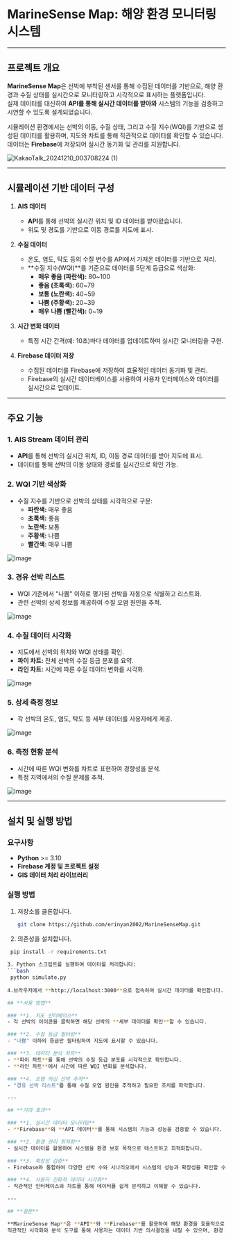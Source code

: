 # **MarineSense Map: 해양 환경 모니터링 시스템**

---

## **프로젝트 개요**

**MarineSense Map**은 선박에 부착된 센서를 통해 수집된 데이터를 기반으로, 해양 환경과 수질 상태를 실시간으로 모니터링하고 시각적으로 표시하는 플랫폼입니다.  
실제 데이터를 대신하여 **API를 통해 실시간 데이터를 받아와** 시스템의 기능을 검증하고 시연할 수 있도록 설계되었습니다.  

시뮬레이션 환경에서는 선박의 이동, 수질 상태, 그리고 수질 지수(WQI)를 기반으로 생성된 데이터를 활용하며, 지도와 차트를 통해 직관적으로 데이터를 확인할 수 있습니다.  
데이터는 **Firebase**에 저장되어 실시간 동기화 및 관리를 지원합니다.

![KakaoTalk_20241210_003708224 (1)](https://github.com/user-attachments/assets/a6f3913f-d69d-49b3-99cb-2717478126fa)


---

## **시뮬레이션 기반 데이터 구성**

1. **AIS 데이터**
   - **API**를 통해 선박의 실시간 위치 및 ID 데이터를 받아왔습니다.
   - 위도 및 경도를 기반으로 이동 경로를 지도에 표시.

2. **수질 데이터**
   - 온도, 염도, 탁도 등의 수질 변수를 API에서 가져온 데이터를 기반으로 처리.
   - **수질 지수(WQI)**를 기준으로 데이터를 5단계 등급으로 색상화:
     - **매우 좋음 (파란색):** 80~100
     - **좋음 (초록색):** 60~79
     - **보통 (노란색):** 40~59
     - **나쁨 (주황색):** 20~39
     - **매우 나쁨 (빨간색):** 0~19

3. **시간 변화 데이터**
   - 특정 시간 간격(예: 10초)마다 데이터를 업데이트하며 실시간 모니터링을 구현.

4. **Firebase 데이터 저장**
   - 수집된 데이터를 Firebase에 저장하여 효율적인 데이터 동기화 및 관리.
   - Firebase의 실시간 데이터베이스를 사용하여 사용자 인터페이스와 데이터를 실시간으로 업데이트.

---

## **주요 기능**

### **1. AIS Stream 데이터 관리**
- **API**를 통해 선박의 실시간 위치, ID, 이동 경로 데이터를 받아 지도에 표시.
- 데이터를 통해 선박의 이동 상태와 경로를 실시간으로 확인 가능.

### **2. WQI 기반 색상화**
- 수질 지수를 기반으로 선박의 상태를 시각적으로 구분:
  - **파란색:** 매우 좋음
  - **초록색:** 좋음
  - **노란색:** 보통
  - **주황색:** 나쁨
  - **빨간색:** 매우 나쁨
 
![image](https://github.com/user-attachments/assets/3d9fc08a-80b6-4b31-827a-74f962c43b61)


### **3. 경유 선박 리스트**
- WQI 기준에서 "나쁨" 이하로 평가된 선박을 자동으로 식별하고 리스트화.
- 관련 선박의 상세 정보를 제공하여 수질 오염 원인을 추적.

  
![image](https://github.com/user-attachments/assets/90a159be-4f48-4389-9662-d81879b29eb0)


### **4. 수질 데이터 시각화**
- 지도에서 선박의 위치와 WQI 상태를 확인.
- **파이 차트:** 전체 선박의 수질 등급 분포를 요약.
- **라인 차트:** 시간에 따른 수질 데이터 변화를 시각화.

![image](https://github.com/user-attachments/assets/a37db440-0824-43a2-a55d-c8d950c8b01d)



### **5. 상세 측정 정보**
- 각 선박의 온도, 염도, 탁도 등 세부 데이터를 사용자에게 제공.

![image](https://github.com/user-attachments/assets/7e48fc32-ed0b-415e-91d3-ce281a19a288)


### **6. 측정 현황 분석**
- 시간에 따른 WQI 변화를 차트로 표현하여 경향성을 분석.
- 특정 지역에서의 수질 문제를 추적.

![image](https://github.com/user-attachments/assets/ab509d3d-de39-4067-8ef2-86045ff8bd15)



---

## **설치 및 실행 방법**

### **요구사항**
- **Python** >= 3.10
- **Firebase 계정 및 프로젝트 설정**
- **GIS 데이터 처리 라이브러리**

### **실행 방법**
1. 저장소를 클론합니다.
   ```bash
   git clone https://github.com/erinyan2002/MarineSenseMap.git
   
2. 의존성을 설치합니다.
  ```bash
   pip install -r requirements.txt
   
3. Python 스크립트를 실행하여 데이터를 처리합니다:
```bash
   python simulate.py
   
4.브라우저에서 **http://localhost:3000**으로 접속하여 실시간 데이터를 확인합니다.

## **사용 방법**

### **1. 지도 인터페이스**
- 각 선박의 아이콘을 클릭하면 해당 선박의 **세부 데이터를 확인**할 수 있습니다.

### **2. 수질 등급 필터링**
- "나쁨" 이하의 등급만 필터링하여 지도에 표시할 수 있습니다.

### **3. 데이터 분석 차트**
- **파이 차트**를 통해 선박의 수질 등급 분포를 시각적으로 확인합니다.
- **라인 차트**에서 시간에 따른 WQI 변화를 분석합니다.

### **4. 오염 의심 선박 추적**
- "경유 선박 리스트"를 통해 수질 오염 원인을 추적하고 필요한 조치를 파악합니다.

---

## **기대 효과**

### **1. 실시간 데이터 모니터링**
- **Firebase**와 **API 데이터**를 통해 시스템의 기능과 성능을 검증할 수 있습니다.

### **2. 환경 관리 최적화**
- 실시간 데이터를 활용하여 시스템을 환경 보호 목적으로 테스트하고 최적화합니다.

### **3. 확장성 검증**
- Firebase와 통합하여 다양한 선박 수와 시나리오에서 시스템의 성능과 확장성을 확인할 수 있습니다.

### **4. 사용자 친화적 데이터 시각화**
- 직관적인 인터페이스와 차트를 통해 데이터를 쉽게 분석하고 이해할 수 있습니다.

---

## **결론**

**MarineSense Map**은 **API**와 **Firebase**를 활용하여 해양 환경을 효율적으로 관리할 수 있는 혁신적인 도구입니다.  
직관적인 시각화와 분석 도구를 통해 사용자는 데이터 기반 의사결정을 내릴 수 있으며, 환경 보호와 지속 가능한 해양 관리를 지원합니다.





